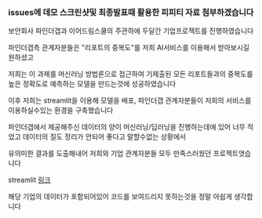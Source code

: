 ### issues에 데모 스크린샷및 최종발표때 활용한 피피티 자료 첨부하겠습니다

보안회사 파인더갭과 이어드림스쿨의 주관하에 두달간 기업프로젝트를 진행하였습니다

파인더갭측 관계자분들은 "리포트의 중복도"를 저희 AI서비스를 이용해서 받아보시길 원하셨고

저희는 이 과제를 머신러닝 방법론으로 접근하여 기제출된 모든 리포트들과의 중복도를 높은 정확도로 예측하는 모델을 만드는것에 성공하였습니다

이후 저희는 streamlit을 이용해 모델을 배포, 파인더갭 관계자분들이 저희의 서비스를 이용하실수있는 환경을 구축했습니다


파인더갭에서 제공해주신 데이터의 양이 머신러닝/딥러닝을 진행하는데에 있어 너무 적었고 데이터의 질도 정리가 안되어 좋다고 말할수없는 상황에서

유의미한 결과를 도출해내어 저희와 기업 관계자분들 모두 만족스러웠던 프로젝트엿습니다


streamlit [링크](https://hangilzzang-hoho-ftg-streamlit-aa0ayp.streamlitapp.com/)


해당 기업의 데이터가 포함되어있어 코드를 보여드리지 못하는것을 정말 아쉽게 생각합니다 
